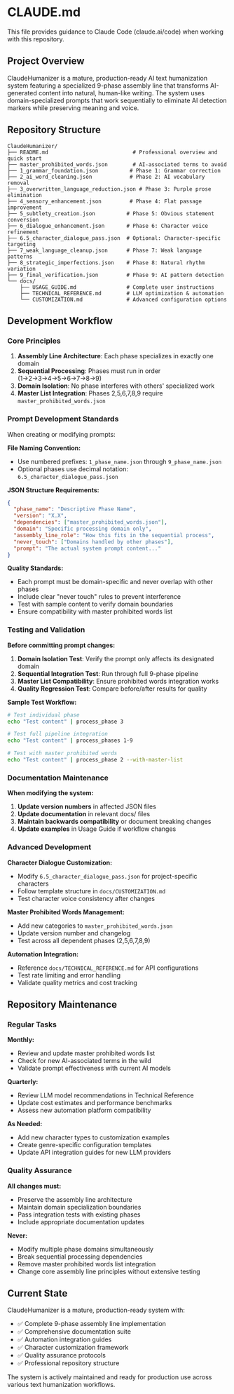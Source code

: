 # CLAUDE.md

This file provides guidance to Claude Code (claude.ai/code) when working with this repository.

## Project Overview

ClaudeHumanizer is a mature, production-ready AI text humanization system featuring a specialized 9-phase assembly line that transforms AI-generated content into natural, human-like writing. The system uses domain-specialized prompts that work sequentially to eliminate AI detection markers while preserving meaning and voice.

## Repository Structure

```
ClaudeHumanizer/
├── README.md                           # Professional overview and quick start
├── master_prohibited_words.json        # AI-associated terms to avoid
├── 1_grammar_foundation.json          # Phase 1: Grammar correction
├── 2_ai_word_cleaning.json            # Phase 2: AI vocabulary removal
├── 3_overwritten_language_reduction.json # Phase 3: Purple prose elimination
├── 4_sensory_enhancement.json         # Phase 4: Flat passage improvement
├── 5_subtlety_creation.json          # Phase 5: Obvious statement conversion
├── 6_dialogue_enhancement.json       # Phase 6: Character voice refinement
├── 6.5_character_dialogue_pass.json  # Optional: Character-specific targeting
├── 7_weak_language_cleanup.json      # Phase 7: Weak language patterns
├── 8_strategic_imperfections.json    # Phase 8: Natural rhythm variation
├── 9_final_verification.json         # Phase 9: AI pattern detection
└── docs/
    ├── USAGE_GUIDE.md                # Complete user instructions
    ├── TECHNICAL_REFERENCE.md        # LLM optimization & automation
    └── CUSTOMIZATION.md              # Advanced configuration options
```

## Development Workflow

### Core Principles

1. **Assembly Line Architecture**: Each phase specializes in exactly one domain
2. **Sequential Processing**: Phases must run in order (1→2→3→4→5→6→7→8→9)
3. **Domain Isolation**: No phase interferes with others' specialized work
4. **Master List Integration**: Phases 2,5,6,7,8,9 require `master_prohibited_words.json`

### Prompt Development Standards

When creating or modifying prompts:

**File Naming Convention:**
- Use numbered prefixes: `1_phase_name.json` through `9_phase_name.json`
- Optional phases use decimal notation: `6.5_character_dialogue_pass.json`

**JSON Structure Requirements:**
```json
{
  "phase_name": "Descriptive Phase Name",
  "version": "X.X",
  "dependencies": ["master_prohibited_words.json"],
  "domain": "Specific processing domain only",
  "assembly_line_role": "How this fits in the sequential process",
  "never_touch": ["Domains handled by other phases"],
  "prompt": "The actual system prompt content..."
}
```

**Quality Standards:**
- Each prompt must be domain-specific and never overlap with other phases
- Include clear "never touch" rules to prevent interference
- Test with sample content to verify domain boundaries
- Ensure compatibility with master prohibited words list

### Testing and Validation

**Before committing prompt changes:**

1. **Domain Isolation Test**: Verify the prompt only affects its designated domain
2. **Sequential Integration Test**: Run through full 9-phase pipeline
3. **Master List Compatibility**: Ensure prohibited words integration works
4. **Quality Regression Test**: Compare before/after results for quality

**Sample Test Workflow:**
```bash
# Test individual phase
echo "Test content" | process_phase 3

# Test full pipeline integration
echo "Test content" | process_phases 1-9

# Test with master prohibited words
echo "Test content" | process_phase 2 --with-master-list
```

### Documentation Maintenance

**When modifying the system:**

1. **Update version numbers** in affected JSON files
2. **Update documentation** in relevant docs/ files
3. **Maintain backwards compatibility** or document breaking changes
4. **Update examples** in Usage Guide if workflow changes

### Advanced Development

**Character Dialogue Customization:**
- Modify `6.5_character_dialogue_pass.json` for project-specific characters
- Follow template structure in `docs/CUSTOMIZATION.md`
- Test character voice consistency after changes

**Master Prohibited Words Management:**
- Add new categories to `master_prohibited_words.json`
- Update version number and changelog
- Test across all dependent phases (2,5,6,7,8,9)

**Automation Integration:**
- Reference `docs/TECHNICAL_REFERENCE.md` for API configurations
- Test rate limiting and error handling
- Validate quality metrics and cost tracking

## Repository Maintenance

### Regular Tasks

**Monthly:**
- Review and update master prohibited words list
- Check for new AI-associated terms in the wild
- Validate prompt effectiveness with current AI models

**Quarterly:**
- Review LLM model recommendations in Technical Reference
- Update cost estimates and performance benchmarks
- Assess new automation platform compatibility

**As Needed:**
- Add new character types to customization examples
- Create genre-specific configuration templates
- Update API integration guides for new LLM providers

### Quality Assurance

**All changes must:**
- Preserve the assembly line architecture
- Maintain domain specialization boundaries
- Pass integration tests with existing phases
- Include appropriate documentation updates

**Never:**
- Modify multiple phase domains simultaneously
- Break sequential processing dependencies
- Remove master prohibited words list integration
- Change core assembly line principles without extensive testing

## Current State

ClaudeHumanizer is a mature, production-ready system with:
- ✅ Complete 9-phase assembly line implementation
- ✅ Comprehensive documentation suite
- ✅ Automation integration guides
- ✅ Character customization framework
- ✅ Quality assurance protocols
- ✅ Professional repository structure

The system is actively maintained and ready for production use across various text humanization workflows.